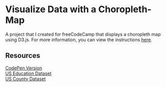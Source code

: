 # Visualize Data with a Choropleth-Map

A project that I created for freeCodeCamp that displays a choropleth map using D3.js. For more information, you can view the instructions [here](https://www.freecodecamp.org/learn/data-visualization/data-visualization-projects/visualize-data-with-a-choropleth-map).

## Resources

[CodePen Version](https://codepen.io/lchap701/full/wvJQwPe)<br>
[US Education Dataset](https://cdn.freecodecamp.org/testable-projects-fcc/data/choropleth_map/for_user_education.json)<br>
[US County Dataset](https://cdn.freecodecamp.org/testable-projects-fcc/data/choropleth_map/counties.json)
